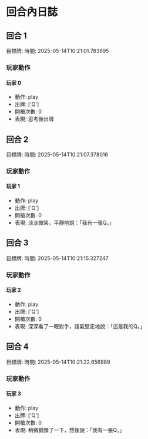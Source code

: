 # 回合內日誌


## 回合 1
目標牌: 
時間: 2025-05-14T10:21:01.783695

### 玩家動作

#### 玩家 0
- 動作: play
- 出牌: ['Q']
- 開槍次數: 0
- 表現: 思考後出牌
## 回合 2
目標牌: 
時間: 2025-05-14T10:21:07.378016

### 玩家動作

#### 玩家 1
- 動作: play
- 出牌: ['Q']
- 開槍次數: 0
- 表現: 淡淡微笑，平靜地說：「我有一張Q。」
## 回合 3
目標牌: 
時間: 2025-05-14T10:21:15.327247

### 玩家動作

#### 玩家 2
- 動作: play
- 出牌: ['Q']
- 開槍次數: 0
- 表現: 深深看了一眼對手，語氣堅定地說：「這是我的Q。」
## 回合 4
目標牌: 
時間: 2025-05-14T10:21:22.656889

### 玩家動作

#### 玩家 3
- 動作: play
- 出牌: ['Q']
- 開槍次數: 0
- 表現: 稍微猶豫了一下，然後說：「我有一張Q。」